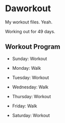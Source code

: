 # Daworkout

My workout files. Yeah.

Working out for 49 days.

## Workout Program

- Sunday: Workout
  
- Monday: Walk
  
- Tuesday: Workout
  
- Wednesday: Walk
  
- Thursday: Workout
  
- Friday: Walk
  
- Saturday: Workout
